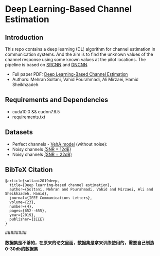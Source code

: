 # Deep Learning-Based Channel Estimation

## Introduction
This repo contains a deep learning (DL) algorithm for channel estimation in communication systems. And the aim is to find the unknown values of the channel response using some known values at the pilot locations. 
The pipeline is based on [SRCNN](http://mmlab.ie.cuhk.edu.hk/projects/SRCNN.html) and [DNCNN](https://arxiv.org/abs/1608.03981).

- Full paper PDF: [Deep Learning-Based Channel Estimation](https://arxiv.org/abs/1810.05893)
- Authors: Mehran Soltani, Vahid Pourahmadi, Ali Mirzaei, Hamid Sheikhzadeh

## Requirements and Dependencies
- cuda10.0 && cudnn7.6.5
- requirements.txt



## Datasets 

- Perfect channels - [VehA model](https://drive.google.com/file/d/1H5GiEWITfM00R4BS2uC3SiBLR0EZKX8m/view?usp=sharing) (without noise):
- Noisy channels [(SNR = 12dB)](https://drive.google.com/file/d/1mwnfXalDUTebreMZqUNHRGAENAeJL1Nn/view?usp=sharing)
- Noisy channels [(SNR = 22dB)](https://drive.google.com/file/d/1j0BcBoVKCDInryqfCRPjINAUrFrI_rxB/view?usp=sharing)

## BibTeX Citation
```
@article{soltani2019deep,
  title={Deep learning-based channel estimation},
  author={Soltani, Mehran and Pourahmadi, Vahid and Mirzaei, Ali and Sheikhzadeh, Hamid},
  journal={IEEE Communications Letters},
  volume={23},
  number={4},
  pages={652--655},
  year={2019},
  publisher={IEEE}
}
```
     
########     

**数据集是不够的，在原来的论文里面，数据集是拿来训练使用的，需要自己制造0-30db的数据集**

